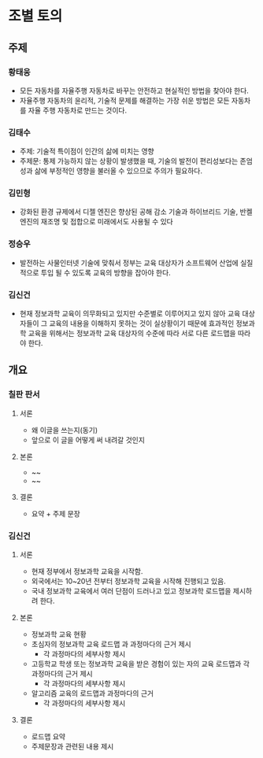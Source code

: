 # 조별 토의

## 주제

### 황태웅
- 모든 자동차를 자율주행 자동차로 바꾸는 안전하고 현실적인 방법을 찾아야 한다.
- 자율주행 자동차의 윤리적, 기술적 문제를 해결하는 가장 쉬운 방법은 모든 자동차를 자율 주행 자동차로 만드는 것이다.

### 김태수
- 주제: 기술적 특이점이 인간의 삶에 미치는 영향
- 주제문: 통제 가능하지 않는 상황이 발생했을 때, 기술의 발전이 편리성보다는 존엄성과 삶에 부정적인 영향을 불러올 수 있으므로 주의가 필요하다.
  
### 김민형
- 강화된 환경 규제에서 디젤 엔진은
 향상된 공해 감소 기술과 하이브리드 기술, 반켈 엔진의 재조명 및 접합으로 미래에서도 사용될 수 있다

### 정승우
- 발전하는 사물인터넷 기술에 맞춰서 정부는 교육 대상자가 소프트웨어 산업에 실질적으로 투입 될 수 있도록 교육의 방향을 잡아야 한다.

### 김신건
- 현재 정보과학 교육이 의무화되고 있지만 수준별로 이루어지고 있지 않아 교육 대상자들이 그 교육의 내용을 이해하지 못하는 것이 실상황이기 때문에 효과적인 정보과학 교육을 위해서는 정보과학 교육 대상자의 수준에 따라 서로 다른 로드맵을 따라야 한다.

## 개요

### 칠판 판서

1. 서론
    - 왜 이글을 쓰는지(동기)
    - 앞으로 이 글을 어떻게 써 내려갈 것인지

2. 본론
    - ~~
    - ~~
3. 결론
    - 요약 + 주제 문장


### 김신건

1. 서론
    - 현재 정부에서 정보과학 교육을 시작함.
    - 외국에서는 10~20년 전부터 정보과학 교육을 시작해 진행되고 있음.
    - 국내 정보과학 교육에서 여러 단점이 드러나고 있고 정보과학 로드맵을 제시하려 한다. 

2. 본론
    - 정보과학 교육 현황
    - 초심자의 정보과학 교육 로드맵 과 과정마다의 근거 제시
        + 각 과정마다의 세부사항 제시
    - 고등학교 학생 또는 정보과학 교육을 받은 경험이 있는 자의 교육 로드맵과 각 과정마다의 근거 제시
        + 각 과정마다의 세부사항 제시
    - 알고리즘 교육의 로드맵과 과정마다의 근거
        + 각 과정마다의 세부사항 제시

3. 결론
    - 로드맵 요약
    - 주제문장과 관련된 내용 제시